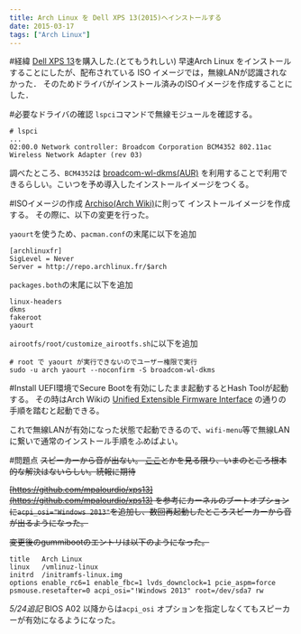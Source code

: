 ```yaml
---
title: Arch Linux を Dell XPS 13(2015)へインストールする
date: 2015-03-17
tags: ["Arch Linux"]
---
```


#経緯
[Dell XPS 13](http://www.dell.com/jp/p/xps-13-9343-laptop/pd)を購入した.(とてもうれしい)
早速Arch Linux をインストールすることにしたが、配布されている ISO イメージでは，無線LANが認識されなかった．
そのためドライバがインストール済みのISOイメージを作成することにした．

#必要なドライバの確認
`lspci`コマンドで無線モジュールを確認する。

```
# lspci
...
02:00.0 Network controller: Broadcom Corporation BCM4352 802.11ac Wireless Network Adapter (rev 03)
```

調べたところ、`BCM4352`は
[broadcom-wl-dkms(AUR)](https://aur.archlinux.org/packages/broadcom-wl-dkms/)
を利用することで利用できるらしい。こいつを予め導入したインストールイメージをつくる。

#ISOイメージの作成
[Archiso(Arch Wiki)](https://wiki.archlinux.org/index.php/Archiso)に則って インストールイメージを作成する。
その際に、以下の変更を行った。

`yaourt`を使うため、`pacman.conf`の末尾に以下を追加

```
[archlinuxfr]
SigLevel = Never
Server = http://repo.archlinux.fr/$arch
```

`packages.both`の末尾に以下を追加
```
linux-headers
dkms
fakeroot
yaourt
```

`airootfs/root/customize_airootfs.sh`に以下を追加
```
# root で yaourt が実行できないのでユーザー権限で実行
sudo -u arch yaourt --noconfirm -S broadcom-wl-dkms
```

#Install
UEFI環境でSecure Bootを有効にしたまま起動するとHash Toolが起動する。
その時はArch Wikiの
[Unified Extensible Firmware Interface](https://wiki.archlinux.org/index.php/Unified_Extensible_Firmware_Interface#Secure_Boot)
の通りの手順を踏むと起動できる。

これで無線LANが有効になった状態で起動できるので、`wifi-menu`等で無線LANに繋いで通常のインストール手順をふめばよい。

#問題点
~~スピーカーから音が出ない。
[ここ](https://major.io/2015/02/03/linux-support-dell-xps-13-9343-2015-model/)とかを見る限り、いまのところ根本的な解決はないらしい。続報に期待~~


~~[https://github.com/mpalourdio/xps13](https://github.com/mpalourdio/xps13)
を参考にカーネルのブートオプションに`acpi_osi="Windows 2013"`を追加し、数回再起動したところスピーカーから音が出るようになった。~~

~~変更後のgummibootのエントリは以下のようになった。~~

```
title	Arch Linux
linux	/vmlinuz-linux
initrd	/initramfs-linux.img
options	enable_rc6=1 enable_fbc=1 lvds_downclock=1 pcie_aspm=force psmouse.resetafter=0 acpi_osi="!Windows 2013" root=/dev/sda7 rw
```

_5/24追記_
BIOS A02 以降からは`acpi_osi` オプションを指定しなくてもスピーカーが有効になるようになった。
